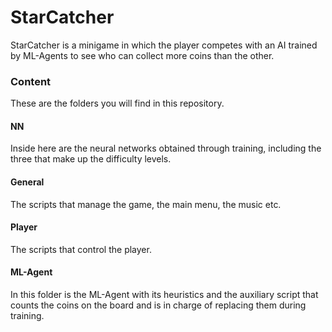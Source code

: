 # StarCatcher

StarCatcher is a minigame in which the player competes with an AI trained by ML-Agents to see who can collect more coins than the other.

### Content
These are the folders you will find in this repository.

#### NN
Inside here are the neural networks obtained through training, including the three that make up the difficulty levels.

#### General

The scripts that manage the game, the main menu, the music etc.

#### Player

The scripts that control the player.

#### ML-Agent

In this folder is the ML-Agent with its heuristics and the auxiliary script that counts the coins on the board and is in charge of replacing them during training.